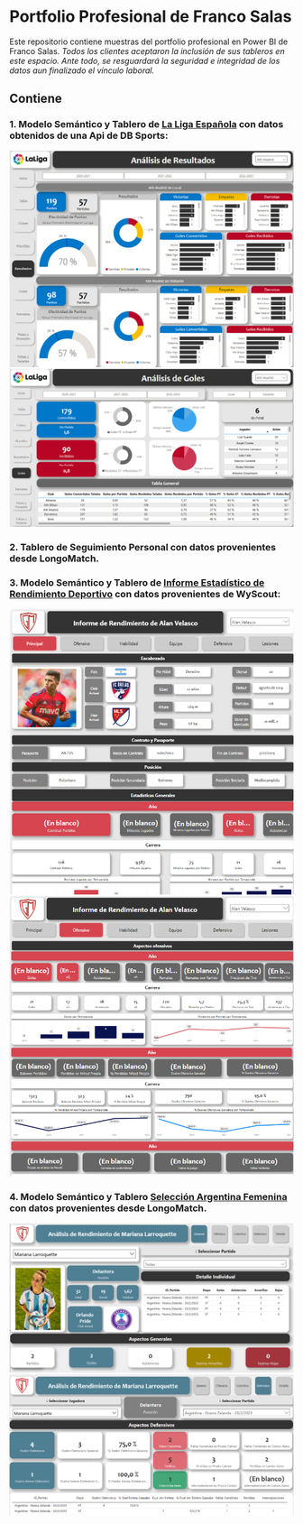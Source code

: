 # Portfolio Profesional de Franco Salas 
Este repositorio contiene muestras del portfolio profesional en Power BI de Franco Salas.
*Todos los clientes aceptaron la inclusión de sus tableros en este espacio.*
*Ante todo, se resguardará la seguridad e integridad de los datos aun finalizado el vínculo laboral.*

## Contiene 
### 1. Modelo Semántico y Tablero de [La Liga Española](https://app.powerbi.com/view?r=eyJrIjoiYWNkZGU4MDEtNTU5Yi00OWFlLTkyODAtMzJkN2M3YmY0OTU4IiwidCI6Ijg1MjI2NjJhLTVkYTctNGE1Zi05ZDM0LWFmNzAzNTM3NzIyZCIsImMiOjR9) con datos obtenidos de una Api de DB Sports:
![alt text](3.png)
![alt text](4.png)
### 2. Tablero de Seguimiento Personal con datos provenientes desde LongoMatch.
### 3. Modelo Semántico y Tablero de [Informe Estadístico de Rendimiento Deportivo](https://app.powerbi.com/view?r=eyJrIjoiZjU2ZGE4NzUtMDVlNi00ZGI4LTlmNGEtMmYwNDFhODNiZDc4IiwidCI6Ijg1MjI2NjJhLTVkYTctNGE1Zi05ZDM0LWFmNzAzNTM3NzIyZCIsImMiOjR9) con datos provenientes de WyScout:
![alt text](7.png)
![alt text](8.png)
### 4. Modelo Semántico y Tablero [Selección Argentina Femenina](https://app.powerbi.com/view?r=eyJrIjoiMGZmNjcyNjItOGE4NS00ZWZiLTg5MzItNzQyM2JiOWEwZGNiIiwidCI6Ijg1MjI2NjJhLTVkYTctNGE1Zi05ZDM0LWFmNzAzNTM3NzIyZCIsImMiOjR9) con datos provenientes desde LongoMatch.
![alt text](5.png)
![alt text](6.png)
